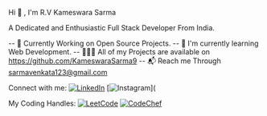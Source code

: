 Hi 👋 , I'm R.V Kameswara Sarma

A Dedicated and Enthusiastic Full Stack Developer From India.

-- 🔭 Currently Working on Open Source Projects.
-- 🌱 I'm currently learning Web Development.
-- 👨🏻‍💻 All of my Projects are available on https://github.com/KameswaraSarma9
-- 📬 Reach me Through sarmavenkata123@gmail.com

Connect with me:
[![LinkedIn](https://img.shields.io/badge/LinkedIn-blue)](https://www.linkedin.com/in/kameswarasarma/)
[![Instagram](https://img.shields.io/badge/Instagram-pink)](

My Coding Handles:
[![LeetCode](https://img.shields.io/badge/-LeetCode-ff8c00?style=flat&labelColor=ff8c00&logo=LeetCode&logoColor=white)](https://leetcode.com/u/sarmavenkata123/)
[![CodeChef](https://img.shields.io/badge/-CodeChef-5B4638?style=flat&logo=codechef&logoColor=white)](https://www.codechef.com/users/kameswarasarma)
